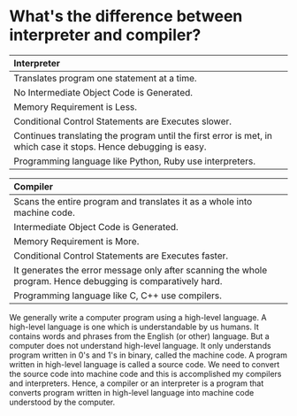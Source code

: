 # What's the difference between interpreter and compiler?

|Interpreter|
|:-----|
|Translates program one statement at a time.|
|No Intermediate Object Code is Generated.|
|Memory Requirement is Less.|
|Conditional Control Statements are Executes slower.|
|Continues translating the program until the first error is met, in which case it stops. Hence debugging is easy.|
|Programming language like Python, Ruby use interpreters.|

|Compiler| 
|:-----|
|Scans the entire program and translates it as a whole into machine code.|
|Intermediate Object Code is Generated.|
|Memory Requirement is More.|
|Conditional Control Statements are Executes faster.|
|It generates the error message only after scanning the whole program. Hence debugging is comparatively hard.|
|Programming language like C, C++ use compilers.|

We generally write a computer program using a high-level language. A high-level language is one which is understandable by us humans. It contains words and phrases from the English (or other) language. But a computer does not understand high-level language. It only understands program written in 0's and 1's in binary, called the machine code. A program written in high-level language is called a source code. We need to convert the source code into machine code and this is accomplished my compilers and interpreters. Hence, a compiler or an interpreter is a program that converts program written in high-level language into machine code understood by the computer.

